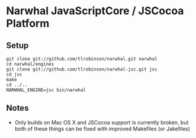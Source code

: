 Narwhal JavaScriptCore / JSCocoa Platform
=========================================

Setup
-----

    git clone git://github.com/tlrobinson/narwhal.git narwhal
    cd narwhal/engines
    git clone git://github.com/tlrobinson/narwhal-jsc.git jsc
    cd jsc
    make
    cd ../..
    NARWHAL_ENGINE=jsc bin/narwhal

Notes
-----

* Only builds on Mac OS X and JSCocoa support is currently broken, but both of these things can be fixed with improved Makefiles (or Jakefiles)